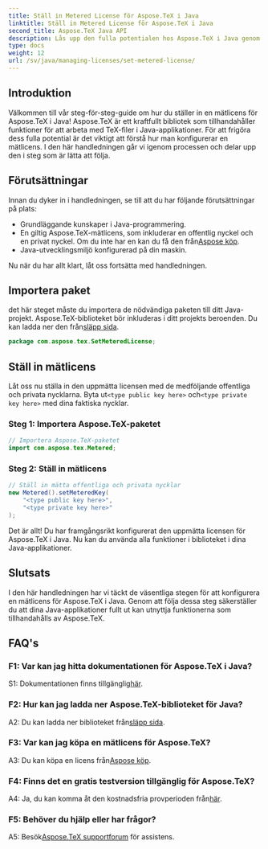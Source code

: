 ```yaml
---
title: Ställ in Metered License för Aspose.TeX i Java
linktitle: Ställ in Metered License för Aspose.TeX i Java
second_title: Aspose.TeX Java API
description: Lås upp den fulla potentialen hos Aspose.TeX i Java genom att ställa in en uppmätt licens. Följ vår steg-för-steg-guide för sömlös integration.
type: docs
weight: 12
url: /sv/java/managing-licenses/set-metered-license/
---
```

## Introduktion

Välkommen till vår steg-för-steg-guide om hur du ställer in en mätlicens för Aspose.TeX i Java! Aspose.TeX är ett kraftfullt bibliotek som tillhandahåller funktioner för att arbeta med TeX-filer i Java-applikationer. För att frigöra dess fulla potential är det viktigt att förstå hur man konfigurerar en mätlicens. I den här handledningen går vi igenom processen och delar upp den i steg som är lätta att följa.

## Förutsättningar

Innan du dyker in i handledningen, se till att du har följande förutsättningar på plats:

- Grundläggande kunskaper i Java-programmering.
-  En giltig Aspose.TeX-mätlicens, som inkluderar en offentlig nyckel och en privat nyckel. Om du inte har en kan du få den från[Aspose köp](https://purchase.aspose.com/buy).
- Java-utvecklingsmiljö konfigurerad på din maskin.

Nu när du har allt klart, låt oss fortsätta med handledningen.

## Importera paket

 det här steget måste du importera de nödvändiga paketen till ditt Java-projekt. Aspose.TeX-biblioteket bör inkluderas i ditt projekts beroenden. Du kan ladda ner den från[släpp sida](https://releases.aspose.com/tex/java/).

```java
package com.aspose.tex.SetMeteredLicense;
```

## Ställ in mätlicens

 Låt oss nu ställa in den uppmätta licensen med de medföljande offentliga och privata nycklarna. Byta ut`<type public key here>` och`<type private key here>` med dina faktiska nycklar.

### Steg 1: Importera Aspose.TeX-paketet

```java
// Importera Aspose.TeX-paketet
import com.aspose.tex.Metered;
```

### Steg 2: Ställ in mätlicens

```java
// Ställ in mätta offentliga och privata nycklar
new Metered().setMeteredKey(
    "<type public key here>",
    "<type private key here>"
);
```

Det är allt! Du har framgångsrikt konfigurerat den uppmätta licensen för Aspose.TeX i Java. Nu kan du använda alla funktioner i biblioteket i dina Java-applikationer.

## Slutsats

I den här handledningen har vi täckt de väsentliga stegen för att konfigurera en mätlicens för Aspose.TeX i Java. Genom att följa dessa steg säkerställer du att dina Java-applikationer fullt ut kan utnyttja funktionerna som tillhandahålls av Aspose.TeX.

## FAQ's

### F1: Var kan jag hitta dokumentationen för Aspose.TeX i Java?

 S1: Dokumentationen finns tillgänglig[här](https://reference.aspose.com/tex/java/).

### F2: Hur kan jag ladda ner Aspose.TeX-biblioteket för Java?

 A2: Du kan ladda ner biblioteket från[släpp sida](https://releases.aspose.com/tex/java/).

### F3: Var kan jag köpa en mätlicens för Aspose.TeX?

 A3: Du kan köpa en licens från[Aspose köp](https://purchase.aspose.com/buy).

### F4: Finns det en gratis testversion tillgänglig för Aspose.TeX?

 A4: Ja, du kan komma åt den kostnadsfria provperioden från[här](https://releases.aspose.com/).

### F5: Behöver du hjälp eller har frågor?

 A5: Besök[Aspose.TeX supportforum](https://forum.aspose.com/c/tex/47) för assistens.
